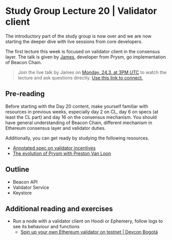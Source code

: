 # Study Group Lecture 20 | Validator client

The introductory part of the study group is now over and we are now starting the deeper dive with live sessions from core developers. 

The first lecture this week is focused on validator client in the consensus layer. The talk is given by [James](https://github.com/james-prysm), developer from Prysm, go implementation of Beacon Chain. 

> Join the live talk by James on [Monday, 24.3. at 3PM UTC](https://www.timeanddate.com/worldclock/converter.html?iso=20250324T150000&p1=1440&p2=37&p3=136&p4=237&p5=923&p6=204&p7=671&p8=16&p9=41&p10=107&p11=28) to watch the lecture and ask questions directly. [Use this link to connect.](https://meet.ethereum.org/eps-office-hours) 


## Pre-reading

Before starting with the Day 20 content, make yourself familiar with resources in previous weeks, especially day 2 on CL, day 6 on specs (at least the CL part) and day 16 on the consensus mechanism. You should have general understanding of Beacon Chain, different mechanism in Ethereum consensus layer and validator duties. 

Additionally, you can get ready by studying the following resources.

- [Annotated spec on validator incentives](https://eth2book.info/capella/part2/incentives/)
- [The evolution of Prysm with Preston Van Loon](https://www.youtube.com/watch?v=Lvlit-nIRfM)

## Outline

- Beacon API
- Validator Service
- Keystore

## Additional reading and exercises

- Run a node with a validator client on Hoodi or Ephemery, follow logs to see its behaviour and functions
    - [Spin up your own Ethereum validator on testnet | Devcon Bogotá](https://www.youtube.com/watch?v=dWCck2IniNc)